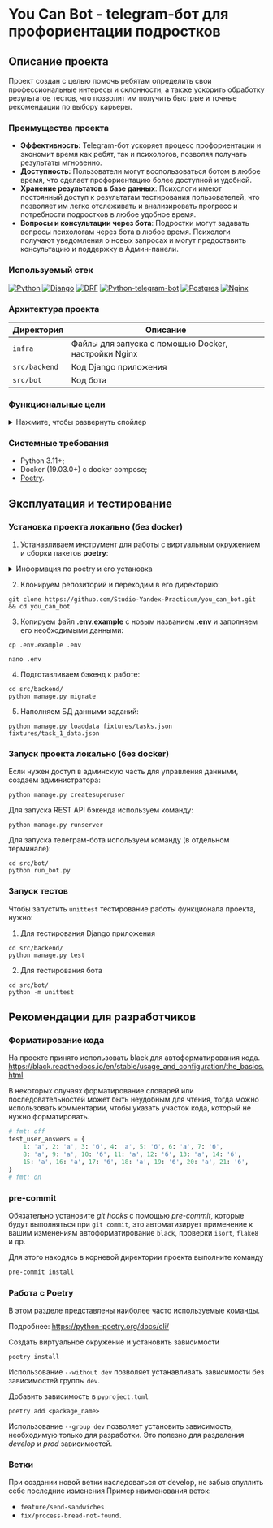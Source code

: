 # You Can Bot - telegram-бот для профориентации подростков

## Описание проекта<a name="description"></a>
Проект создан с целью помочь ребятам определить свои профессиональные интересы и склонности, а также ускорить обработку результатов тестов, что позволит им получить быстрые и точные рекомендации по выбору карьеры.

### Преимущества проекта<a name="advantages"></a>

- **Эффективность:** Telegram-бот ускоряет процесс профориентации и экономит время как ребят, так и психологов, позволяя получать результаты мгновенно.
- **Доступность:** Пользователи могут воспользоваться ботом в любое время, что сделает профориентацию более доступной и удобной.
- **Хранение результатов в базе данных**: Психологи имеют постоянный доступ к результатам тестирования пользователей, что позволяет им легко отслеживать и анализировать прогресс и потребности подростков в любое удобное время.
- **Вопросы и консультации через бота**: Подростки могут задавать вопросы психологам через бота в любое время. Психологи получают уведомления о новых запросах и могут предоставить консультацию и поддержку в Админ-панели.

### Используемый стек<a name="stack"></a>

[![Python][Python-badge]][Python-url]
[![Django][Django-badge]][Django-url]
[![DRF][DRF-badge]][DRF-url]
[![Python-telegram-bot][Python-telegram-bot-badge]][Python-telegram-bot-url]
[![Postgres][Postgres-badge]][Postgres-url]
[![Nginx][Nginx-badge]][Nginx-url]

### Архитектура проекта<a name="architecture"></a>

| Директория    | Описание                                                |
|---------------|---------------------------------------------------------|
| `infra`       | Файлы для запуска с помощью Docker, настройки Nginx     |
| `src/backend` | Код Django приложения                                   |
| `src/bot`     | Код бота                                                |

### Функциональные цели<a name="goals"></a>
<details>
  <summary>Нажмите, чтобы развернуть спойлер</summary>

- [ ] Доступ к тестированию только при регистрации в ЛК
- [ ] Отправка отформатированных сообщений с вопросами пользователю
- [ ] Автоматическая интерпретация результатов 8 заданий
  - [X] Задания 1-3
  - [ ] Задания 4-8
- [ ] Отправка расшифровок по профессиональным направлениям на основе результатов тестов
- [ ] Меню с возможностью просмотра списка заданий и расшифровок к ним
- [ ] Возможность через кнопку меню задать вопрос психологу
- [ ] Просмотр результата тестов в админ-панели
- [ ] Возможность ответить на вопрос подростка в админ-панели
- [ ] Уведомление психолога в telegram о том, что ему пришёл вопрос от подростка
- [ ] Тестирование API Django приложения
- [ ] Описание deploy workflow, docker образа, docker-compose, настройка nginx

</details>

### Системные требования
- Python 3.11+;
- Docker (19.03.0+) c docker compose;
- [Poetry](https://python-poetry.org/docs/#installing-with-the-official-installer).


## Эксплуатация и тестирование<a name="usage-and-testing"></a>

### Установка проекта локально (без docker)<a name="local-install"></a>

1. Устанавливаем инструмент для работы с виртуальным окружением и сборки пакетов **poetry**:

<details>
  <summary>Информация по poetry и его установка</summary>
<br>

**Poetry** - это инструмент для управления зависимостями и виртуальными окружениями, также может использоваться для сборки пакетов. В этом проекте Poetry необходим для дальнейшей разработки приложения, его установка <b>обязательна</b>.<br>

  <details>
    <summary>Как скачать и установить?</summary>

### Установка<a name="install"></a>

1. Установите poetry следуя [инструкции с официального сайта](https://python-poetry.org/docs/#installation).
2. После установки перезапустите оболочку и введите команду
```SHELL
poetry --version
```
3. Если установка прошла успешно, вы получите ответ в формате
```SHELL
Poetry (version 1.2.0)
```

<table><thead><tr><td>ℹ️</td><td>
  Опционально: измените конфигурацию poetry<br>
  <code>poetry config virtualenvs.in-project true</code><br>
  Выполнение данной команды необходимо для создания виртуального окружения в папке проекта.<br>
</td></tr></thead></table>

4. Создадим виртуальное окружение нашего проекта с
помощью команды:
```SHELL
poetry install
```
Результатом выполнения команды станет создание в корне проекта папки .venv.
Зависимости для создания окружения берутся из файлов poetry.lock (приоритетнее)
и pyproject.toml

Для добавления новой зависимости в окружение необходимо выполнить команду
```SHELL
poetry add <package_name>
```
_Пример использования:_
```SHELL
poetry add starlette
```
Также poetry позволяет разделять зависимости необходимые для разработки, от
основных.
Для добавления зависимости необходимой для разработки и тестирования необходимо
добавить флаг ***--group dev***
```SHELL
poetry add <package_name> --group dev
```
_Пример использования:_
```SHELL
poetry add pytest --group dev
```
  </details>
  <details>
    <summary>Порядок работы после настройки</summary>
<br>

Чтобы активировать виртуальное окружение, введите команду:
```SHELL
poetry shell
```
Существует возможность запуска скриптов и команд с помощью команды без
активации окружения:
```SHELL
poetry run <script_name>.py
```
_Примеры:_
```SHELL
poetry run python script_name>.py
poetry run pytest
poetry run black
```
Порядок работы в оболочке не меняется. Пример команды для Win:
```SHELL
python src/run_bot.py
```
Доступен стандартный метод работы с активацией окружения в терминале с помощью команд, если использовали virtualenvs.in-project true:

Для WINDOWS:
```SHELL
source .venv/Scripts/activate
```
Для UNIX:
```SHELL
source .venv/bin/activate
```
  </details>
</details>

2. Клонируем репозиторий и переходим в его директорию:

```shell
git clone https://github.com/Studio-Yandex-Practicum/you_can_bot.git && cd you_can_bot
```

3. Копируем файл **.env.example** с новым названием **.env** и заполняем его необходимыми данными:

```shell
cp .env.example .env
```
```shell
nano .env
```

4. Подготавливаем бэкенд к работе:

```shell
cd src/backend/
python manage.py migrate
```
5. Наполняем БД данными заданий:

```shell
python manage.py loaddata fixtures/tasks.json fixtures/task_1_data.json
```

### Запуск проекта локально (без docker)<a name="local-run"></a>

Если нужен доступ в админскую часть для управления данными, создаем администратора:

```shell
python manage.py createsuperuser
```

Для запуска REST API бэкенда используем команду:

```shell
python manage.py runserver
```

Для запуска телеграм-бота используем команду (в отдельном терминале):
```shell
cd src/bot/
python run_bot.py
```

### Запуск тестов<a name="tests"></a>

Чтобы запустить `unittest` тестирование работы функционала проекта, нужно:
1. Для тестирования Django приложения
```SHELL
cd src/backend/
python manage.py test
```
2. Для тестирования бота
```SHELL
cd src/bot/
python -m unittest
```

## Рекомендации для разработчиков<a name="development"></a>

### Форматирование кода<a name="formatting"></a>

На проекте принято использовать black для автоформатирования кода.
https://black.readthedocs.io/en/stable/usage_and_configuration/the_basics.html

В некоторых случаях форматирование словарей или последовательностей может быть неудобным для чтения, тогда можно использовать комментарии, чтобы указать участок кода, который не нужно форматировать.
```Python
# fmt: off
test_user_answers = {
    1: 'а', 2: 'а', 3: 'б', 4: 'а', 5: 'б', 6: 'а', 7: 'б',
    8: 'а', 9: 'а', 10: 'б', 11: 'а', 12: 'б', 13: 'а', 14: 'б',
    15: 'а', 16: 'а', 17: 'б', 18: 'а', 19: 'б', 20: 'а', 21: 'б',
}
# fmt: on
```

### pre-commit<a name="pre-commit"></a>

Обязательно установите _git hooks_ с помощью _pre-commit_, которые будут выполняться при `git commit`, это автоматизирует применение к вашим изменениям автоформатирование `black`, проверки `isort`, `flake8` и др.

Для этого находясь в корневой директории проекта выполните команду
```BASH
pre-commit install
```

### Работа с Poetry<a name="poetry"></a>

В этом разделе представлены наиболее часто используемые команды.

Подробнее: https://python-poetry.org/docs/cli/

Создать виртуальное окружение и установить зависимости

```
poetry install
```
Использование `--without dev` позволяет устанавливать зависимости без зависимостей группы `dev`.

Добавить зависимость в `pyproject.toml`

```
poetry add <package_name>
```

Использование `--group dev` позволяет установить зависимость, необходимую только для разработки. Это полезно для
разделения _develop_ и _prod_ зависимостей.

### Ветки<a name="branches"></a>

При создании новой ветки наследоваться от develop, не забыв спуллить себе последние изменения
Пример наименования веток:
   - `feature/send-sandwiches`
   - `fix/process-bread-not-found.`

<!-- MARKDOWN LINKS & BADGES -->

[Python-url]: https://www.python.org/

[Python-badge]: https://img.shields.io/badge/Python-376f9f?style=for-the-badge&logo=python&logoColor=white

[Django-url]: https://github.com/django/django

[Django-badge]: https://img.shields.io/badge/Django-0c4b33?style=for-the-badge&logo=django&logoColor=white

[DRF-url]: https://github.com/encode/django-rest-framework

[DRF-badge]: https://img.shields.io/badge/DRF-a30000?style=for-the-badge

[Python-telegram-bot-url]: https://github.com/python-telegram-bot/python-telegram-bot

[Python-telegram-bot-badge]: https://img.shields.io/badge/python--telegram--bot-4b8bbe?style=for-the-badge

[Postgres-url]: https://www.postgresql.org/

[Postgres-badge]: https://img.shields.io/badge/postgres-306189?style=for-the-badge&logo=postgresql&logoColor=white

[Nginx-url]: https://nginx.org

[Nginx-badge]: https://img.shields.io/badge/nginx-009900?style=for-the-badge&logo=nginx&logoColor=white
